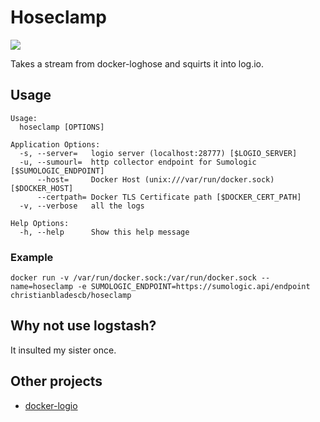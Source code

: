 # Hoseclamp
[![](https://badge.imagelayers.io/christianbladescb/hoseclamp:latest.svg)](https://imagelayers.io/?images=christianbladescb/hoseclamp:latest 'Get your own badge on imagelayers.io')

Takes a stream from docker-loghose and squirts it into log.io.

## Usage

```shell
Usage:
  hoseclamp [OPTIONS]

Application Options:
  -s, --server=   logio server (localhost:28777) [$LOGIO_SERVER]
  -u, --sumourl=  http collector endpoint for Sumologic [$SUMOLOGIC_ENDPOINT]
      --host=     Docker Host (unix:///var/run/docker.sock) [$DOCKER_HOST]
      --certpath= Docker TLS Certificate path [$DOCKER_CERT_PATH]
  -v, --verbose   all the logs

Help Options:
  -h, --help      Show this help message
```

### Example

`docker run -v /var/run/docker.sock:/var/run/docker.sock --name=hoseclamp -e SUMOLOGIC_ENDPOINT=https://sumologic.api/endpoint christianbladescb/hoseclamp`

## Why not use logstash?

It insulted my sister once.

## Other projects

* [docker-logio](https://github.com/gerchardon/docker-logio)
